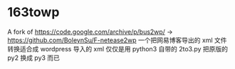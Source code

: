 # 163towp
A fork of https://code.google.com/archive/p/bus2wp/ -> https://github.com/BoleynSu/F-netease2wp
一个把网易博客导出的 xml 文件转换适合成 wordpress 导入的 xml
仅仅是用 python3 自带的 2to3.py 把原版的 py2 换成 py3 而已
